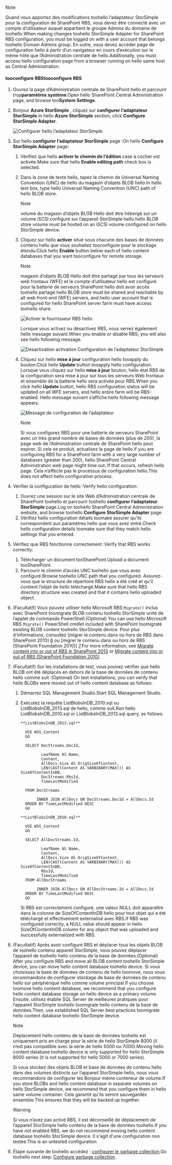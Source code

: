 <!--author=SharS last changed: 1/14/2016 -->

> [!NOTE]
> <span data-ttu-id="e1171-101">Quand vous apportez des modifications toohello l’adaptateur StorSimple pour la configuration de SharePoint RBS, vous devez être connecté avec un compte d’utilisateur auquel appartient le groupe Admins du domaine de toohello.</span><span class="sxs-lookup"><span data-stu-id="e1171-101">When making changes toohello StorSimple Adapter for SharePoint RBS configuration, you must be logged on with a user account that belongs toohello Domain Admins group.</span></span> <span data-ttu-id="e1171-102">En outre, vous devez accéder page de configuration hello à partir d’un navigateur en cours d’exécution sur le même hôte que l’Administration centrale de hello.</span><span class="sxs-lookup"><span data-stu-id="e1171-102">Additionally, you must access hello configuration page from a browser running on hello same host as Central Administration.</span></span>
> 
> 

#### <a name="tooconfigure-rbs"></a><span data-ttu-id="e1171-103">tooconfigure RBS</span><span class="sxs-lookup"><span data-stu-id="e1171-103">tooconfigure RBS</span></span>
1. <span data-ttu-id="e1171-104">Ouvrez la page d’Administration centrale de SharePoint hello et parcourir trop**paramètres système**.</span><span class="sxs-lookup"><span data-stu-id="e1171-104">Open hello SharePoint Central Administration page, and browse too**System Settings**.</span></span> 
2. <span data-ttu-id="e1171-105">Bonjour **Azure StorSimple** , cliquez sur **configurer l’adaptateur StorSimple**.</span><span class="sxs-lookup"><span data-stu-id="e1171-105">In hello **Azure StorSimple** section, click **Configure StorSimple Adapter**.</span></span>
   
    ![Configurer hello l’adaptateur StorSimple](./media/storsimple-sharepoint-adapter-configure-rbs/HCS_SSASP_ConfigRBS1-include.png) 
3. <span data-ttu-id="e1171-107">Sur hello **configurer l’adaptateur StorSimple** page :</span><span class="sxs-lookup"><span data-stu-id="e1171-107">On hello **Configure StorSimple Adapter** page:</span></span>
   
   1. <span data-ttu-id="e1171-108">Vérifiez que hello **activer le chemin de l’édition** case à cocher est activée.</span><span class="sxs-lookup"><span data-stu-id="e1171-108">Make sure that hello **Enable editing path** check box is selected.</span></span>
   2. <span data-ttu-id="e1171-109">Dans la zone de texte hello, tapez le chemin de Universal Naming Convention (UNC) de hello du magasin d’objets BLOB hello.</span><span class="sxs-lookup"><span data-stu-id="e1171-109">In hello text box, type hello Universal Naming Convention (UNC) path of hello BLOB store.</span></span>
      
      > [!NOTE]
      > <span data-ttu-id="e1171-110">volume du magasin d’objets BLOB Hello doit être hébergé sur un volume iSCSI configuré sur l’appareil StorSimple hello.</span><span class="sxs-lookup"><span data-stu-id="e1171-110">hello BLOB store volume must be hosted on an iSCSI volume configured on hello StorSimple device.</span></span>

   3. <span data-ttu-id="e1171-111">Cliquez sur hello **activer** situé sous chacune des bases de données contenu hello que vous souhaitez tooconfigure pour le stockage étendu.</span><span class="sxs-lookup"><span data-stu-id="e1171-111">Click hello **Enable** button below each of hello content databases that you want tooconfigure for remote storage.</span></span>
      
      > [!NOTE]
      > <span data-ttu-id="e1171-112">magasin d’objets BLOB Hello doit être partagé par tous les serveurs web frontaux (WFE) et le compte d’utilisateur hello est configuré pour la batterie de serveurs SharePoint hello doit avoir accès toohello partagé.</span><span class="sxs-lookup"><span data-stu-id="e1171-112">hello BLOB store must be shared and reachable by all web front-end (WFE) servers, and hello user account that is configured for hello SharePoint server farm must have access toohello share.</span></span>
      
      ![Activer le fournisseur RBS hello](./media/storsimple-sharepoint-adapter-configure-rbs/HCS_SSASP_ConfigRBS2-include.png)
      
      <span data-ttu-id="e1171-114">Lorsque vous activez ou désactivez RBS, vous verrez également hello message suivant.</span><span class="sxs-lookup"><span data-stu-id="e1171-114">When you enable or disable RBS, you will also see hello following message.</span></span>
      
      ![Désactivation activation Configuration de l’adaptateur StorSimple](./media/storsimple-sharepoint-adapter-configure-rbs/HCS_ConfigureStorSimpleAdapterEnableDisableMessage-include.png)

   4. <span data-ttu-id="e1171-116">Cliquez sur hello **mise à jour** configuration hello tooapply du bouton.</span><span class="sxs-lookup"><span data-stu-id="e1171-116">Click hello **Update** button tooapply hello configuration.</span></span> <span data-ttu-id="e1171-117">Lorsque vous cliquez sur hello **mise à jour** bouton, hello état RBS de la configuration sera mise à jour sur tous les serveurs Web frontaux et ensemble de la batterie hello sera activée pour RBS.</span><span class="sxs-lookup"><span data-stu-id="e1171-117">When you click hello **Update** button, hello RBS configuration status will be updated on all WFE servers, and hello entire farm will be RBS-enabled.</span></span> <span data-ttu-id="e1171-118">Hello message suivant s’affiche.</span><span class="sxs-lookup"><span data-stu-id="e1171-118">hello following message appears.</span></span>
      
      ![Message de configuration de l’adaptateur](./media/storsimple-sharepoint-adapter-configure-rbs/HCS_SSASP_ConfigRBS3-include.png)
      
      > [!NOTE]
      > <span data-ttu-id="e1171-120">Si vous configurez RBS pour une batterie de serveurs SharePoint avec un très grand nombre de bases de données (plus de 200), la page web de l’Administration centrale de SharePoint hello peut expirer. Si cela se produit, actualisez la page de hello.</span><span class="sxs-lookup"><span data-stu-id="e1171-120">If you are configuring RBS for a SharePoint farm with a very large number of databases (greater than 200), hello SharePoint Central Administration web page might time out. If that occurs, refresh hello page.</span></span> <span data-ttu-id="e1171-121">Cela n’affecte pas le processus de configuration hello.</span><span class="sxs-lookup"><span data-stu-id="e1171-121">This does not affect hello configuration process.</span></span>

4. <span data-ttu-id="e1171-122">Vérifier la configuration de hello :</span><span class="sxs-lookup"><span data-stu-id="e1171-122">Verify hello configuration:</span></span>
   
   1. <span data-ttu-id="e1171-123">Ouvrez une session sur le site Web d’Administration centrale de SharePoint toohello et parcourir toohello **configurer l’adaptateur StorSimple** page.</span><span class="sxs-lookup"><span data-stu-id="e1171-123">Log on toohello SharePoint Central Administration website, and browse toohello **Configure StorSimple Adapter** page.</span></span>
   2. <span data-ttu-id="e1171-124">Vérifiez hello configuration détails toomake assurer qu’ils correspondent aux paramètres hello que vous avez entré.</span><span class="sxs-lookup"><span data-stu-id="e1171-124">Check hello configuration details toomake sure that they match hello settings that you entered.</span></span> 
5. <span data-ttu-id="e1171-125">Vérifiez que RBS fonctionne correctement :</span><span class="sxs-lookup"><span data-stu-id="e1171-125">Verify that RBS works correctly:</span></span>
   
   1. <span data-ttu-id="e1171-126">Télécharger un document tooSharePoint.</span><span class="sxs-lookup"><span data-stu-id="e1171-126">Upload a document tooSharePoint.</span></span> 
   2. <span data-ttu-id="e1171-127">Parcourir le chemin d’accès UNC toohello que vous avez configuré.</span><span class="sxs-lookup"><span data-stu-id="e1171-127">Browse toohello UNC path that you configured.</span></span> <span data-ttu-id="e1171-128">Assurez-vous que la structure de répertoire RBS hello a été créé et qu’il contient l’objet de hello téléchargé.</span><span class="sxs-lookup"><span data-stu-id="e1171-128">Make sure that hello RBS directory structure was created and that it contains hello uploaded object.</span></span>
6. <span data-ttu-id="e1171-129">(Facultatif) Vous pouvez utiliser hello Microsoft RBS `Migrate()` inclus avec SharePoint toomigrate BLOB contenu toohello StorSimple unité de l’applet de commande PowerShell.</span><span class="sxs-lookup"><span data-stu-id="e1171-129">(Optional) You can use hello Microsoft RBS `Migrate()` PowerShell cmdlet included with SharePoint toomigrate existing BLOB content toohello StorSimple device.</span></span> <span data-ttu-id="e1171-130">Pour plus d’informations, consultez [migrer le contenu dans ou hors de RBS dans SharePoint 2013] [ 6] ou [migrer le contenu dans ou hors de RBS (SharePoint Foundation 2010)] [7].</span><span class="sxs-lookup"><span data-stu-id="e1171-130">For more information, see [Migrate content into or out of RBS in SharePoint 2013][6] or [Migrate content into or out of RBS (SharePoint Foundation 2010)][7].</span></span>
7. <span data-ttu-id="e1171-131">(Facultatif) Sur les installations de test, vous pouvez vérifier que hello BLOB ont été déplacés en dehors de la base de données de contenu hello comme suit :</span><span class="sxs-lookup"><span data-stu-id="e1171-131">(Optional) On test installations, you can verify that hello BLOBs were moved out of hello content database as follows:</span></span> 
   
   1. <span data-ttu-id="e1171-132">Démarrez SQL Management Studio.</span><span class="sxs-lookup"><span data-stu-id="e1171-132">Start SQL Management Studio.</span></span>
   2. <span data-ttu-id="e1171-133">Exécutez la requête ListBlobsInDB_2010.sql ou ListBlobsInDB_2013.sql de hello, comme suit.</span><span class="sxs-lookup"><span data-stu-id="e1171-133">Run hello ListBlobsInDB_2010.sql or ListBlobsInDB_2013.sql query, as follows.</span></span>
      
      ```
      **ListBlobsInDB_2013.sql**
      
        USE WSS_Content
        GO
      
        SELECT DocStreams.DocId,
      
               LeafName AS Name,
               Content,
               AllDocs.Size AS OrigSizeOfContent,
               LEN(CAST(Content AS VARBINARY(MAX))) AS SizeOfContentInDB,
               DocStreams.RbsId,
               TimeLastModified
      
        FROM DocStreams
      
             INNER JOIN AllDocs ON DocStreams.DocId = AllDocs.Id
        ORDER BY TimeLastModified DESC
        GO
      
      **ListBlobsInDB_2010.sql**
      
        USE WSS_Content
        GO
      
        SELECT AllDocStreams.Id,
      
               LeafName AS Name,
               Content,
               AllDocs.Size AS OrigSizeOfContent,
               LEN(CAST(Content AS VARBINARY(MAX))) AS SizeOfContentInDB,
               RbsId,
               TimeLastModified
        FROM AllDocStreams
      
             INNER JOIN AllDocs ON AllDocStreams.Id = AllDocs.Id
        ORDER BY TimeLastModified DESC
        GO
      ```
      
      <span data-ttu-id="e1171-134">Si RBS est correctement configuré, une valeur NULL doit apparaître dans la colonne de SizeOfContentInDB hello pour tout objet qui a été téléchargé et effectivement externalisé avec RBS.</span><span class="sxs-lookup"><span data-stu-id="e1171-134">If RBS was configured correctly, a NULL value should appear in hello SizeOfContentInDB column for any object that was uploaded and successfully externalized with RBS.</span></span>
8. <span data-ttu-id="e1171-135">(Facultatif) Après avoir configuré RBS et déplacer tous les objets BLOB de toohello contenu appareil StorSimple, vous pouvez déplacer l’appareil de toohello hello contenu de la base de données.</span><span class="sxs-lookup"><span data-stu-id="e1171-135">(Optional) After you configure RBS and move all BLOB content toohello StorSimple device, you can move hello content database toohello device.</span></span> <span data-ttu-id="e1171-136">Si vous choisissez la base de données de contenu de hello toomove, nous vous recommandons de configurer stockage de base de données de contenu hello sur périphérique hello comme volume principal.</span><span class="sxs-lookup"><span data-stu-id="e1171-136">If you choose toomove hello content database, we recommend that you configure hello content database storage on hello device as a primary volume.</span></span> <span data-ttu-id="e1171-137">Ensuite, utilisez établie SQL Server de meilleures pratiques pour l’appareil StorSimple toohello toomigrate hello contenu de la base de données.</span><span class="sxs-lookup"><span data-stu-id="e1171-137">Then, use established SQL Server best practices toomigrate hello content database toohello StorSimple device.</span></span> 
   
   > [!NOTE]
   > <span data-ttu-id="e1171-138">Déplacement hello contenu de la base de données toohello est uniquement pris en charge pour la série de hello StorSimple 8000 (il n’est pas compatible avec la série de hello 5000 ou 7000).</span><span class="sxs-lookup"><span data-stu-id="e1171-138">Moving hello content database toohello device is only supported for hello StorSimple 8000 series (it is not supported for hello 5000 or 7000 series).</span></span>
   
   <span data-ttu-id="e1171-139">Si vous stockez des objets BLOB et base de données de contenu hello dans des volumes distincts sur l’appareil StorSimple hello, nous vous recommandons de configurer les Bonjour même conteneur de volume.</span><span class="sxs-lookup"><span data-stu-id="e1171-139">If you store BLOBs and hello content database in separate volumes on hello StorSimple device, we recommend that you configure them in hello same volume container.</span></span> <span data-ttu-id="e1171-140">Cela garantit qu’ils seront sauvegardés ensemble.</span><span class="sxs-lookup"><span data-stu-id="e1171-140">This ensures that they will be backed up together.</span></span>
   
   > [!WARNING]
   > <span data-ttu-id="e1171-141">Si vous n’avez pas activé RBS, il est déconseillé de déplacement de l’appareil StorSimple hello contenu de la base de données toohello.</span><span class="sxs-lookup"><span data-stu-id="e1171-141">If you have not enabled RBS, we do not recommend moving hello content database toohello StorSimple device.</span></span> <span data-ttu-id="e1171-142">Il s'agit d'une configuration non testée.</span><span class="sxs-lookup"><span data-stu-id="e1171-142">This is an untested configuration.</span></span>
   
9. <span data-ttu-id="e1171-143">Étape suivante de toohello accédez : [configurer le garbage collection](#configure-garbage-collection).</span><span class="sxs-lookup"><span data-stu-id="e1171-143">Go toohello next step: [Configure garbage collection](#configure-garbage-collection).</span></span>

[6]: https://technet.microsoft.com/library/ff628254(v=office.15).aspx
[7]: https://technet.microsoft.com/library/ff628255(v=office.14).aspx
